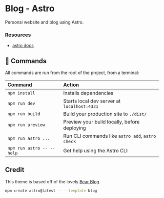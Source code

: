 # Blog - Astro

Personal website and blog using Astro.


### Resources
* [astro docs](https://docs.astro.build/en/getting-started/)

## 🧞 Commands

All commands are run from the root of the project, from a terminal:

| Command                   | Action                                           |
| :------------------------ | :----------------------------------------------- |
| `npm install`             | Installs dependencies                            |
| `npm run dev`             | Starts local dev server at `localhost:4321`      |
| `npm run build`           | Build your production site to `./dist/`          |
| `npm run preview`         | Preview your build locally, before deploying     |
| `npm run astro ...`       | Run CLI commands like `astro add`, `astro check` |
| `npm run astro -- --help` | Get help using the Astro CLI                     |


## Credit

This theme is based off of the lovely [Bear Blog](https://github.com/HermanMartinus/bearblog/).

```sh
npm create astro@latest -- --template blog
```